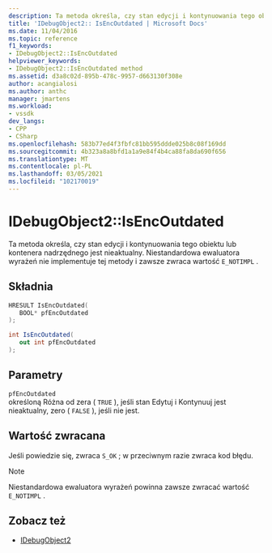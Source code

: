 ```yaml
---
description: Ta metoda określa, czy stan edycji i kontynuowania tego obiektu lub kontenera nadrzędnego jest nieaktualny.
title: 'IDebugObject2:: IsEncOutdated | Microsoft Docs'
ms.date: 11/04/2016
ms.topic: reference
f1_keywords:
- IDebugObject2::IsEncOutdated
helpviewer_keywords:
- IDebugObject2::IsEncOutdated method
ms.assetid: d3a8c02d-895b-478c-9957-d663130f308e
author: acangialosi
ms.author: anthc
manager: jmartens
ms.workload:
- vssdk
dev_langs:
- CPP
- CSharp
ms.openlocfilehash: 583b77ed4f3fbfc81bb595ddde025b8c08f169dd
ms.sourcegitcommit: 4b323a8a8bfd1a1a9e84f4b4ca88fa8da690f656
ms.translationtype: MT
ms.contentlocale: pl-PL
ms.lasthandoff: 03/05/2021
ms.locfileid: "102170019"
---
```

# <a name="idebugobject2isencoutdated"></a>IDebugObject2::IsEncOutdated
Ta metoda określa, czy stan edycji i kontynuowania tego obiektu lub kontenera nadrzędnego jest nieaktualny. Niestandardowa ewaluatora wyrażeń nie implementuje tej metody i zawsze zwraca wartość `E_NOTIMPL` .

## <a name="syntax"></a>Składnia

```cpp
HRESULT IsEncOutdated(
   BOOL* pfEncOutdated
);
```

```csharp
int IsEncOutdated(
   out int pfEncOutdated
);
```

## <a name="parameters"></a>Parametry
`pfEncOutdated`\
określoną Różna od zera ( `TRUE` ), jeśli stan Edytuj i Kontynuuj jest nieaktualny, zero ( `FALSE` ), jeśli nie jest.

## <a name="return-value"></a>Wartość zwracana
 Jeśli powiedzie się, zwraca `S_OK` ; w przeciwnym razie zwraca kod błędu.

> [!NOTE]
> Niestandardowa ewaluatora wyrażeń powinna zawsze zwracać wartość `E_NOTIMPL` .

## <a name="see-also"></a>Zobacz też
- [IDebugObject2](../../../extensibility/debugger/reference/idebugobject2.md)
